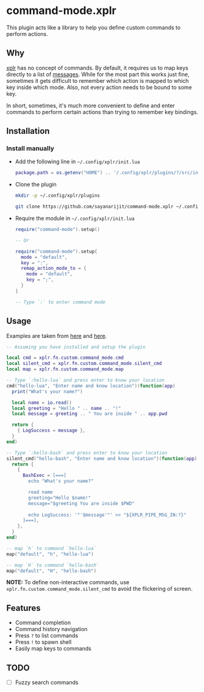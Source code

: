 command-mode.xplr
=================

This plugin acts like a library to help you define custom commands to perform
actions.


Why
---

[xplr](https://github.com/sayanarijit/xplr) has no concept of commands. By default, it requires us to map keys directly to a list of [messages](https://arijitbasu.in/xplr/en/message.html).
While for the most part this works just fine, sometimes it gets difficult to remember which action is mapped to which key inside which mode. Also, not every action needs to be bound to some key.

In short, sometimes, it's much more convenient to define and enter commands to perform certain actions than trying to remember key bindings.


Installation
------------

### Install manually

- Add the following line in `~/.config/xplr/init.lua`

  ```lua
  package.path = os.getenv("HOME") .. '/.config/xplr/plugins/?/src/init.lua'
  ```

- Clone the plugin

  ```bash
  mkdir -p ~/.config/xplr/plugins

  git clone https://github.com/sayanarijit/command-mode.xplr ~/.config/xplr/plugins/command-mode
  ```

- Require the module in `~/.config/xplr/init.lua`

  ```lua
  require("command-mode").setup()
  
  -- Or
  
  require("command-mode").setup{
    mode = "default",
    key = ":",
    remap_action_mode_to = {
      mode = "default",
      key = ";",
    }
  }

  -- Type `:` to enter command mode
  ```


Usage
-----

Examples are taken from [here](https://arijitbasu.in/xplr/en/message.html#example-using-lua-function-calls) and [here](https://arijitbasu.in/xplr/en/message.html#example-using-environment-variables-and-pipes).

```lua
-- Assuming you have installed and setup the plugin

local cmd = xplr.fn.custom.command_mode.cmd
local silent_cmd = xplr.fn.custom.command_mode.silent_cmd
local map = xplr.fn.custom.command_mode.map

-- Type `:hello-lua` and press enter to know your location
cmd("hello-lua", "Enter name and know location")(function(app)
  print("What's your name?")

  local name = io.read()
  local greeting = "Hello " .. name .. "!"
  local message = greeting .. " You are inside " .. app.pwd

  return {
    { LogSuccess = message },
  }
end)

-- Type `:hello-bash` and press enter to know your location
silent_cmd("hello-bash", "Enter name and know location")(function(app)
  return {
    {
      BashExec = [===[
        echo "What's your name?"

        read name
        greeting="Hello $name!"
        message="$greeting You are inside $PWD"
      
        echo LogSuccess: '"'$message'"' >> "${XPLR_PIPE_MSG_IN:?}"
      ]===],
    },
  }
end)

-- map `h` to command `hello-lua`
map("default", "h", "hello-lua")

-- map `H` to command `hello-bash`
map("default", "H", "hello-bash")
```

**NOTE:** To define non-interactive commands, use `xplr.fn.custom.command_mode.silent_cmd` to avoid the flickering of screen.


Features
--------

- Command completion
- Command history navigation
- Press `?` to list commands
- Press `!` to spawn shell
- Easily map keys to commands


TODO
----

- [ ] Fuzzy search commands
